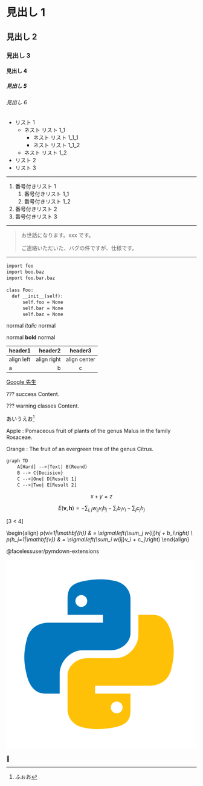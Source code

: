 # 見出し 1

## 見出し 2

### 見出し 3

#### 見出し 4

##### 見出し 5

###### 見出し 6

- リスト 1
    - ネスト リスト 1_1
        - ネスト リスト 1_1_1
        - ネスト リスト 1_1_2
    - ネスト リスト 1_2
- リスト 2
- リスト 3

---

1. 番号付きリスト 1
    1. 番号付きリスト 1_1
    1. 番号付きリスト 1_2
1. 番号付きリスト 2
1. 番号付きリスト 3

---

> お世話になります。xxx です。
>
> ご連絡いただいた、バグの件ですが、仕様です。

---

```py3
import foo
import boo.baz
import foo.bar.baz

class Foo:
  def __init__(self):
      self.foo = None
      self.bar = None
      self.baz = None
```

normal _italic_ normal

normal **bold** normal

| header1    |     header2 |   header3    |
| :--------- | ----------: | :----------: |
| align left | align right | align center |
| a          |           b |      c       |

[Google 先生](https://www.google.co.jp/)

??? success
    Content.

??? warning classes
    Content.

あいうえお[^1]

[^1]: ふぉお

Apple
:   Pomaceous fruit of plants of the genus Malus in
    the family Rosaceae.

Orange
:   The fruit of an evergreen tree of the genus Citrus.

```mermaid
graph TD
    A[Hard] -->|Text| B(Round)
    B --> C{Decision}
    C -->|One| D[Result 1]
    C -->|Two| E[Result 2]
```

$$
x + y = z
$$

$$
E(\mathbf{v}, \mathbf{h}) = -\sum_{i,j}w_{ij}v_i h_j - \sum_i b_i v_i - \sum_j c_j h_j
$$

\[3 < 4\]

\begin{align}
p(v*i=1|\mathbf{h}) & = \sigma\left(\sum_j w*{ij}h*j + b_i\right) \\
p(h_j=1|\mathbf{v}) & = \sigma\left(\sum_i w*{ij}v_i + c_j\right)
\end{align}

@facelessuser/pymdown-extensions

![picture](images/Python.png)

🦐